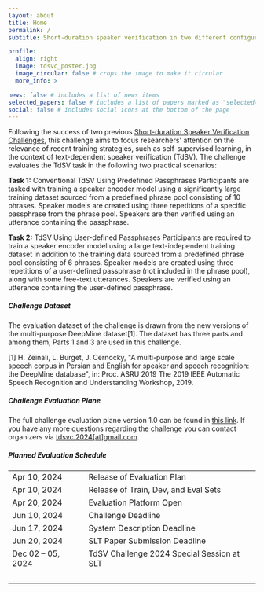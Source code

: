 ```yaml
---
layout: about
title: Home
permalink: /
subtitle: Short-duration speaker verification in two different configurations

profile:
  align: right
  image: tdsvc_poster.jpg
  image_circular: false # crops the image to make it circular
  more_info: >

news: false # includes a list of news items
selected_papers: false # includes a list of papers marked as "selected={true}"
social: false # includes social icons at the bottom of the page
---
```


Following the success of two previous [Short-duration Speaker Verification Challenges](https://sdsvc.github.io/), this challenge aims to focus researchers' attention on the relevance of recent training strategies, such as self-supervised learning, in the context of text-dependent speaker verification (TdSV). The challenge evaluates the TdSV task in the following two practical scenarios:

**Task 1:** Conventional TdSV Using Predefined Passphrases
Participants are tasked with training a speaker encoder model using a significantly large training dataset sourced from a predefined phrase pool consisting of 10 phrases. Speaker models are created using three repetitions of a specific passphrase from the phrase pool. Speakers are then verified using an utterance containing the passphrase.

**Task 2:** TdSV Using User-defined Passphrases
Participants are required to train a speaker encoder model using a large text-independent training dataset in addition to the training data sourced from a predefined phrase pool consisting of 6 phrases. Speaker models are created using three repetitions of a user-defined passphrase (not included in the phrase pool), along with some free-text utterances. Speakers are verified using an utterance containing the user-defined passphrase.

##### Challenge Dataset

The evaluation dataset of the challenge is drawn from the new versions of the multi-purpose DeepMine dataset[1]. The dataset has three parts and among them, Parts 1 and 3 are used in this challenge.

[1] H. Zeinali, L. Burget, J. Cernocky, "A multi-purpose and large scale speech corpus in Persian and English for speaker and speech recognition:  the DeepMine database", in:  Proc. ASRU 2019 The 2019 IEEE Automatic Speech Recognition and Understanding Workshop, 2019.


##### Challenge Evaluation Plane

The full challenge evaluation plane version 1.0 can be found in [this link](https://tdsvc.github.io/assets/pdf/TdSV_Challenge_2024_Evaluation_Plan.pdf). If you have any more questions regarding the challenge you can contact organizers via [tdsvc.2024\[at\]gmail.com](mailto:tdsvc.2024\[at\]gmail.com).


##### Planned Evaluation Schedule

<table border="0">
 <tr>
    <td>
    Apr 10, 2024
    </td>
    <td>
    Release of Evaluation Plan
    </td>
 </tr>
 <tr>
    <td>
    Apr 10, 2024
    </td>
    <td>
    Release of Train, Dev, and Eval Sets
    </td>
 </tr>
 <tr>
    <td>
    Apr 20, 2024
    </td>
    <td>
    Evaluation Platform Open
    </td>
 </tr>
 <tr>
    <td>
    Jun 10, 2024
    </td>
    <td>
    Challenge Deadline
    </td>
 </tr>
 <tr>
    <td>
    Jun 17, 2024
    </td>
    <td>
    System Description Deadline
    </td>
 </tr>
 <tr>
    <td>
    Jun 20, 2024
    </td>
    <td>
    SLT Paper Submission Deadline
    </td>
 </tr>
 <tr>
    <td>
    Dec 02 – 05, 2024
    </td>
    <td>
    TdSV Challenge 2024 Special Session at SLT
    </td>
 </tr>
 <tr><td> &nbsp; </td></tr>
</table>

